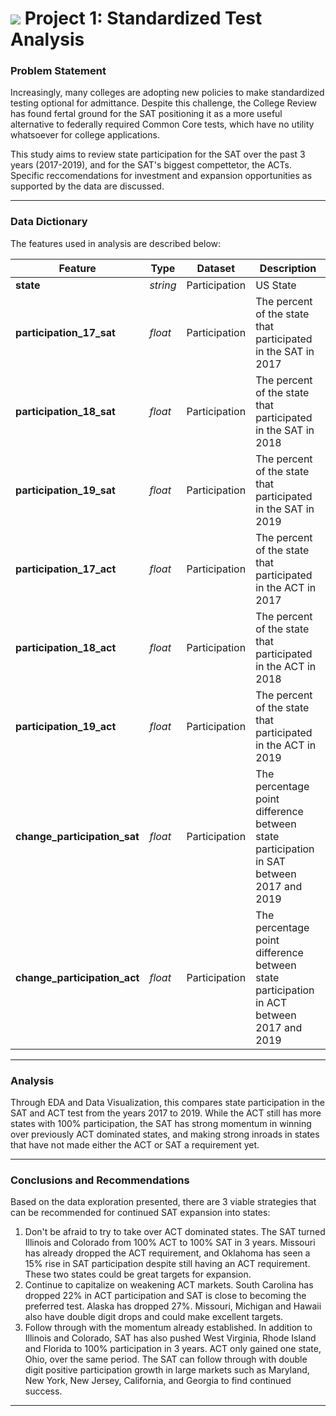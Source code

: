 # ![](https://ga-dash.s3.amazonaws.com/production/assets/logo-9f88ae6c9c3871690e33280fcf557f33.png) Project 1: Standardized Test Analysis

### Problem Statement

Increasingly, many colleges are adopting new policies to make standardized testing optional for admittance.  Despite this challenge, the College Review has found fertal ground for the SAT positioning it as a more useful alternative to federally required Common Core tests, which have no utility whatsoever for college applications.

This study aims to review state participation for the SAT over the past 3 years (2017-2019), and for the SAT's biggest compettetor, the ACTs. Specific reccomendations for investment and expansion opportunities as supported by the data are discussed.  

--- 

### Data Dictionary

The features used in analysis are described below:

|Feature|Type|Dataset|Description|
|---|---|---|---|
|**state**|*string*|Participation|US State| 
|**participation_17_sat**|*float*|Participation|The percent of the state that participated in the SAT in 2017|
|**participation_18_sat**|*float*|Participation|The percent of the state that participated in the SAT in 2018|
|**participation_19_sat**|*float*|Participation|The percent of the state that participated in the SAT in 2019|
|**participation_17_act**|*float*|Participation|The percent of the state that participated in the ACT in 2017|
|**participation_18_act**|*float*|Participation|The percent of the state that participated in the ACT in 2018|
|**participation_19_act**|*float*|Participation|The percent of the state that participated in the ACT in 2019|
|**change_participation_sat**|*float*|Participation|The percentage point difference between state participation in SAT between 2017 and 2019|
|**change_participation_act**|*float*|Participation|The percentage point difference between state participation in ACT between 2017 and 2019|

---

### Analysis

Through EDA and Data Visualization, this compares state participation in the SAT and ACT test from the years 2017 to 2019. While the ACT still has more states with 100% participation, the SAT has strong momentum in winning over previously ACT dominated states, and making strong inroads in states that have not made either the ACT or SAT a requirement yet.


---

### Conclusions and Recommendations

Based on the data exploration presented, there are 3 viable strategies that can be recommended for continued SAT expansion into states:

1. Don't be afraid to try to take over ACT dominated states.  The SAT turned Illinois and Colorado from 100% ACT to 100% SAT in 3 years.  Missouri has already dropped the ACT requirement, and Oklahoma has seen a 15% rise in SAT participation despite still having an ACT requirement.  These two states could be great targets for expansion.
2. Continue to capitalize on weakening ACT markets.  South Carolina has dropped 22% in ACT participation and SAT is close to becoming the preferred test.  Alaska has dropped 27%.  Missouri, Michigan and Hawaii also have double digit drops and could make excellent targets.
3. Follow through with the momentum already established.  In addition to Illinois and Colorado, SAT has also pushed West Virginia, Rhode Island and Florida to 100% participation in 3 years.  ACT only gained one state, Ohio, over the same period. The SAT can follow through with double digit positive participation growth in large markets such as Maryland, New York, New Jersey, California, and Georgia to find continued success.

---

